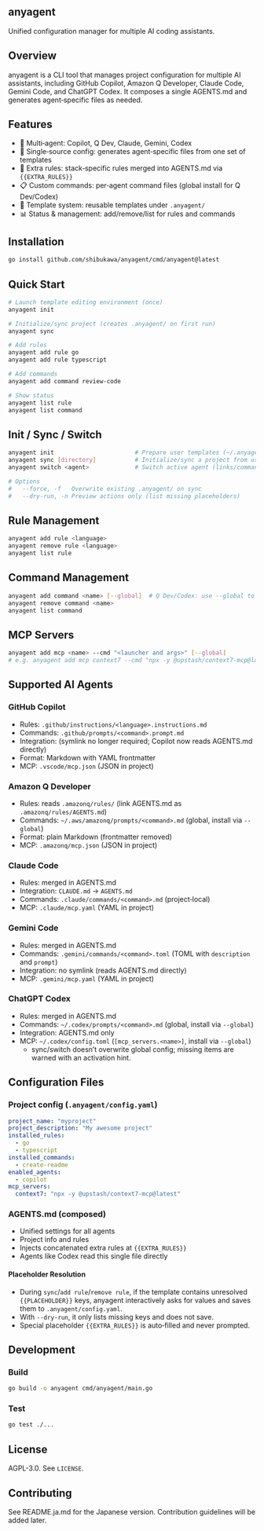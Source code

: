 ## anyagent

Unified configuration manager for multiple AI coding assistants.

## Overview

anyagent is a CLI tool that manages project configuration for multiple AI assistants, including GitHub Copilot, Amazon Q Developer, Claude Code, Gemini Code, and ChatGPT Codex. It composes a single AGENTS.md and generates agent‑specific files as needed.

## Features

- 🤖 Multi‑agent: Copilot, Q Dev, Claude, Gemini, Codex
- 📝 Single‑source config: generates agent‑specific files from one set of templates
- 🔧 Extra rules: stack‑specific rules merged into AGENTS.md via `{{EXTRA_RULES}}`
- 📋 Custom commands: per‑agent command files (global install for Q Dev/Codex)
- 🎯 Template system: reusable templates under `.anyagent/`
- 📊 Status & management: add/remove/list for rules and commands

## Installation

```bash
go install github.com/shibukawa/anyagent/cmd/anyagent@latest
```

## Quick Start

```bash
# Launch template editing environment (once)
anyagent init

# Initialize/sync project (creates .anyagent/ on first run)
anyagent sync

# Add rules
anyagent add rule go
anyagent add rule typescript

# Add commands
anyagent add command review-code

# Show status
anyagent list rule
anyagent list command
```

## Init / Sync / Switch

```bash
anyagent init                       # Prepare user templates (~/.anyagent) and open in VSCode
anyagent sync [directory]           # Initialize/sync a project from user templates
anyagent switch <agent>             # Switch active agent (links/commands refreshed)

# Options
#   --force, -f   Overwrite existing .anyagent/ on sync
#   --dry-run, -n Preview actions only (list missing placeholders)
```

## Rule Management

```bash
anyagent add rule <language>
anyagent remove rule <language>
anyagent list rule
```

## Command Management

```bash
anyagent add command <name> [--global]  # Q Dev/Codex: use --global to install in user folder
anyagent remove command <name>
anyagent list command
```

## MCP Servers

```bash
anyagent add mcp <name> --cmd "<launcher and args>" [--global]
# e.g. anyagent add mcp context7 --cmd "npx -y @upstash/context7-mcp@latest"
```

## Supported AI Agents

### GitHub Copilot
- Rules: `.github/instructions/<language>.instructions.md`
- Commands: `.github/prompts/<command>.prompt.md`
- Integration: (symlink no longer required; Copilot now reads AGENTS.md directly)
- Format: Markdown with YAML frontmatter
- MCP: `.vscode/mcp.json` (JSON in project)

### Amazon Q Developer
- Rules: reads `.amazonq/rules/` (link AGENTS.md as `.amazonq/rules/AGENTS.md`)
- Commands: `~/.aws/amazonq/prompts/<command>.md` (global, install via `--global`)
- Format: plain Markdown (frontmatter removed)
- MCP: `.amazonq/mcp.json` (JSON in project)

### Claude Code
- Rules: merged in AGENTS.md
- Integration: `CLAUDE.md` → `AGENTS.md`
- Commands: `.claude/commands/<command>.md` (project‑local)
- MCP: `.claude/mcp.yaml` (YAML in project)

### Gemini Code
- Rules: merged in AGENTS.md
- Commands: `.gemini/commands/<command>.toml` (TOML with `description` and `prompt`)
- Integration: no symlink (reads AGENTS.md directly)
- MCP: `.gemini/mcp.yaml` (YAML in project)

### ChatGPT Codex
- Rules: merged in AGENTS.md
- Commands: `~/.codex/prompts/<command>.md` (global, install via `--global`)
- Integration: AGENTS.md only
- MCP: `~/.codex/config.toml` (`[mcp_servers.<name>]`, install via `--global`)
  - sync/switch doesn’t overwrite global config; missing items are warned with an activation hint.

## Configuration Files

### Project config (`.anyagent/config.yaml`)

```yaml
project_name: "myproject"
project_description: "My awesome project"
installed_rules:
  - go
  - typescript
installed_commands:
  - create-readme
enabled_agents:
  - copilot
mcp_servers:
  context7: "npx -y @upstash/context7-mcp@latest"
```

### AGENTS.md (composed)
- Unified settings for all agents
- Project info and rules
- Injects concatenated extra rules at `{{EXTRA_RULES}}`
- Agents like Codex read this single file directly

#### Placeholder Resolution
- During `sync`/`add rule`/`remove rule`, if the template contains unresolved `{{PLACEHOLDER}}` keys, anyagent interactively asks for values and saves them to `.anyagent/config.yaml`.
- With `--dry-run`, it only lists missing keys and does not save.
- Special placeholder `{{EXTRA_RULES}}` is auto‑filled and never prompted.

## Development

### Build
```bash
go build -o anyagent cmd/anyagent/main.go
```

### Test
```bash
go test ./...
```

## License

AGPL-3.0. See `LICENSE`.

## Contributing

See README.ja.md for the Japanese version. Contribution guidelines will be added later.
